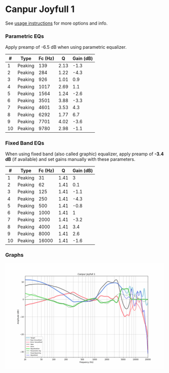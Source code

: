# Canpur Joyfull 1
See [usage instructions](https://github.com/jaakkopasanen/AutoEq#usage) for more options and info.

### Parametric EQs
Apply preamp of -6.5 dB when using parametric equalizer.

|   # | Type    |   Fc (Hz) |    Q |   Gain (dB) |
|-----|---------|-----------|------|-------------|
|   1 | Peaking |       139 | 2.13 |        -1.3 |
|   2 | Peaking |       284 | 1.22 |        -4.3 |
|   3 | Peaking |       926 | 1.01 |         0.9 |
|   4 | Peaking |      1017 | 2.69 |         1.1 |
|   5 | Peaking |      1564 | 1.24 |        -2.6 |
|   6 | Peaking |      3501 | 3.88 |        -3.3 |
|   7 | Peaking |      4601 | 3.53 |         4.3 |
|   8 | Peaking |      6292 | 1.77 |         6.7 |
|   9 | Peaking |      7701 | 4.02 |        -3.6 |
|  10 | Peaking |      9780 | 2.98 |        -1.1 |

### Fixed Band EQs
When using fixed band (also called graphic) equalizer, apply preamp of **-3.4 dB** (if available) and set gains manually with these parameters.

|   # | Type    |   Fc (Hz) |    Q |   Gain (dB) |
|-----|---------|-----------|------|-------------|
|   1 | Peaking |        31 | 1.41 |         3   |
|   2 | Peaking |        62 | 1.41 |         0.1 |
|   3 | Peaking |       125 | 1.41 |        -1.1 |
|   4 | Peaking |       250 | 1.41 |        -4.3 |
|   5 | Peaking |       500 | 1.41 |        -0.8 |
|   6 | Peaking |      1000 | 1.41 |         1   |
|   7 | Peaking |      2000 | 1.41 |        -3.2 |
|   8 | Peaking |      4000 | 1.41 |         3.4 |
|   9 | Peaking |      8000 | 1.41 |         2.6 |
|  10 | Peaking |     16000 | 1.41 |        -1.6 |

### Graphs
![](./Canpur%20Joyfull%201.png)
